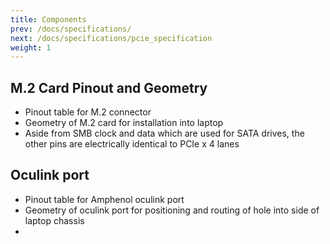 ```yaml
---
title: Components
prev: /docs/specifications/
next: /docs/specifications/pcie_specification
weight: 1
---
```


## M.2 Card Pinout and Geometry
- Pinout table for M.2 connector
- Geometry of M.2 card for installation into laptop
- Aside from SMB clock and data which are used for SATA drives, the other pins are electrically identical to PCIe x 4 lanes

## Oculink port
- Pinout table for Amphenol oculink port
- Geometry of oculink port for positioning and routing of hole into side of laptop chassis
- 
